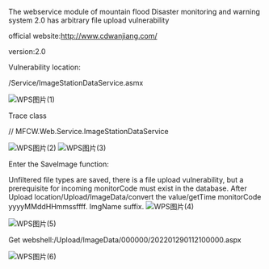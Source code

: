 The webservice module of mountain flood Disaster monitoring and warning system 2.0 has arbitrary file upload vulnerability

official website:http://www.cdwanjiang.com/

version:2.0

Vulnerability location:

/Service/ImageStationDataService.asmx

![WPS图片(1)](https://github.com/GUIqizsq/cve/assets/139303407/032bd955-cc43-46e8-b74c-fc7821410f33)

Trace class

// MFCW.Web.Service.ImageStationDataService

![WPS图片(2)](https://github.com/GUIqizsq/cve/assets/139303407/4a161657-e616-4393-a580-3e090cb802dc)
![WPS图片(3)](https://github.com/GUIqizsq/cve/assets/139303407/8842b36b-2888-41aa-a7eb-487d46b42a4c)

Enter the SaveImage function:

Unfiltered file types are saved, there is a file upload vulnerability, but a prerequisite for incoming monitorCode must exist in the database. After Upload location/Upload/ImageData/convert the value/getTime monitorCode yyyyMMddHHmmssffff. ImgName suffix.
![WPS图片(4)](https://github.com/GUIqizsq/cve/assets/139303407/2f9540a0-4e49-41f0-8751-1b3772194ea7)

![WPS图片(5)](https://github.com/GUIqizsq/cve/assets/139303407/b7aaa58f-fad6-4f32-9bed-da27fba82979)

Get webshell:/Upload/ImageData/000000/202201290112100000.aspx

![WPS图片(6)](https://github.com/GUIqizsq/cve/assets/139303407/0fe4970c-0091-4071-8b70-dbdd47638c82)
